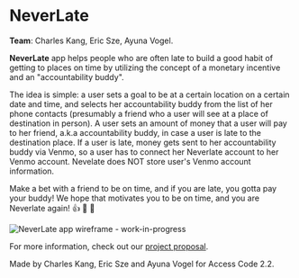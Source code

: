 # NeverLate


**Team**: Charles Kang, Eric Sze, Ayuna Vogel. 


**NeverLate** app helps people who are often late to build a good habit of getting to places on time by utilizing the concept of a monetary incentive and an "accountability buddy". 

The idea is simple: a user sets a goal to be at a certain location on a certain date and time, and selects her accountability buddy from the list of her phone contacts (presumably a friend who a user will see at a place of destination in person). A user sets an amount of money that a user will pay to her friend, a.k.a accountability buddy, in case a user is late to the destination place. If a user is late, money gets sent to her accountability buddy via Venmo, so a user has to connect her Neverlate account to her Venmo account. Nevelate does NOT store user's Venmo account information. 

Make a bet with a friend to be on time, and if you are late, you gotta pay your buddy! We hope that motivates you to be on time, and you are Neverlate again! 👍 👏 🎉

![NeverLate app wireframe - work-in-progress](https://cloud.githubusercontent.com/assets/12476189/11171415/c77b5e74-8bbd-11e5-96a8-184a56650708.png)

For more information, check out our [project proposal](https://github.com/ayunav/NeverLateApp/blob/master/NeverLateProjectProposal.md).


Made by Charles Kang, Eric Sze and Ayuna Vogel for Access Code 2.2.




